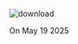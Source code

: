 ![download](https://github.com/user-attachments/assets/91228120-c5f1-4d8b-9897-dc4ac1fe27fd)

On May 19 2025
